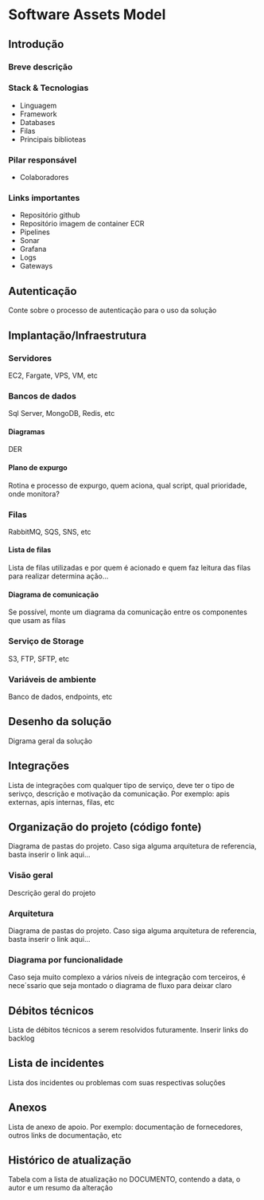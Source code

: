 # Software Assets Model

## Introdução

### Breve descrição

### Stack & Tecnologias

- Linguagem
- Framework
- Databases
- Filas
- Principais biblioteas

### Pilar responsável

- Colaboradores

### Links importantes

- Repositório github
- Repositório imagem de container ECR
- Pipelines
- Sonar
- Grafana
- Logs
- Gateways

## Autenticação

Conte sobre o processo de autenticação para o uso da solução

## Implantação/Infraestrutura

### Servidores

EC2, Fargate, VPS, VM, etc

### Bancos de dados

Sql Server, MongoDB, Redis, etc

#### Diagramas

DER

#### Plano de expurgo

Rotina e processo de expurgo, quem aciona, qual script, qual prioridade, onde monitora?

### Filas

RabbitMQ, SQS, SNS, etc

#### Lista de filas

Lista de filas utilizadas e por quem é acionado e quem faz leitura das filas para realizar determina ação...

#### Diagrama de comunicação

Se possível, monte um diagrama da comunicação entre os componentes que usam as filas

### Serviço de Storage

S3, FTP, SFTP, etc

### Variáveis de ambiente

Banco de dados, endpoints, etc

## Desenho da solução

Digrama geral da solução

## Integrações

Lista de integrações com qualquer tipo de serviço, deve ter o tipo de serivço, descrição e motivação da comunicação. Por exemplo: apis externas, apis internas, filas, etc

## Organização do projeto (código fonte)

Diagrama de pastas do projeto. Caso siga alguma arquitetura de referencia, basta inserir o link aqui...

### Visão geral

Descrição geral do projeto

### Arquitetura

Diagrama de pastas do projeto. Caso siga alguma arquitetura de referencia, basta inserir o link aqui...

### Diagrama por funcionalidade

Caso seja muito complexo a vários níveis de integração com terceiros, é nece´ssario que seja montado o diagrama de fluxo para deixar claro

## Débitos técnicos

Lista de débitos técnicos a serem resolvidos futuramente. Inserir links do backlog

## Lista de incidentes

Lista dos incidentes ou problemas com suas respectivas soluções

## Anexos

Lista de anexo de apoio. Por exemplo: documentação de fornecedores, outros links de documentação, etc

## Histórico de atualização

Tabela com a lista de atualização no DOCUMENTO, contendo a data, o autor e um resumo da alteração
